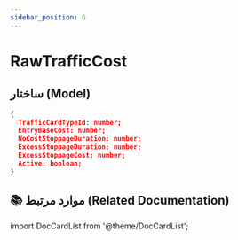 ```yaml
---
sidebar_position: 6
---
```


#  RawTrafficCost 

## ساختار (Model)

```JSON title=" RawTrafficCost"
{
  TrafficCardTypeId: number;
  EntryBaseCost: number;
  NoCostStoppageDuration: number;
  ExcessStoppageDuration: number;
  ExcessStoppageCost: number;
  Active: boolean;
}
```

## 📚 موارد مرتبط (Related Documentation)

import DocCardList from '@theme/DocCardList';

<DocCardList/>